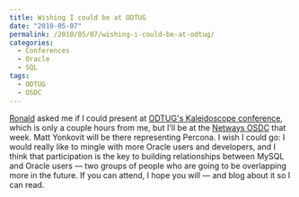 ```yaml
---
title: Wishing I could be at ODTUG
date: "2010-05-07"
permalink: /2010/05/07/wishing-i-could-be-at-odtug/
categories:
  - Conferences
  - Oracle
  - SQL
tags:
  - ODTUG
  - OSDC
---
```

[Ronald][1] asked me if I could present at [ODTUG's Kaleidoscope conference][2], which is only a couple hours from me, but I'll be at the [Netways OSDC][3] that week. Matt Yonkovit will be there representing Percona. I wish I could go: I would really like to mingle with more Oracle users and developers, and I think that participation is the key to building relationships between MySQL and Oracle users &#8212; two groups of people who are going to be overlapping more in the future. If you can attend, I hope you will &#8212; and blog about it so I can read.

 [1]: http://ronaldbradford.com/
 [2]: http://www.odtugkaleidoscope.com/
 [3]: http://www.netways.de/en/osdc/osdc_2010/
